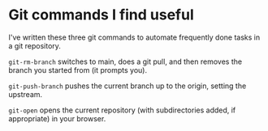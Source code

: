 # Git commands I find useful

I've written these three git commands to automate frequently done tasks in a git repository.

`git-rm-branch` switches to main, does a git pull, and then removes the branch you started from (it prompts you).

`git-push-branch` pushes the current branch up to the origin, setting the upstream.

`git-open` opens the current repository (with subdirectories added, if appropriate) in your browser.
